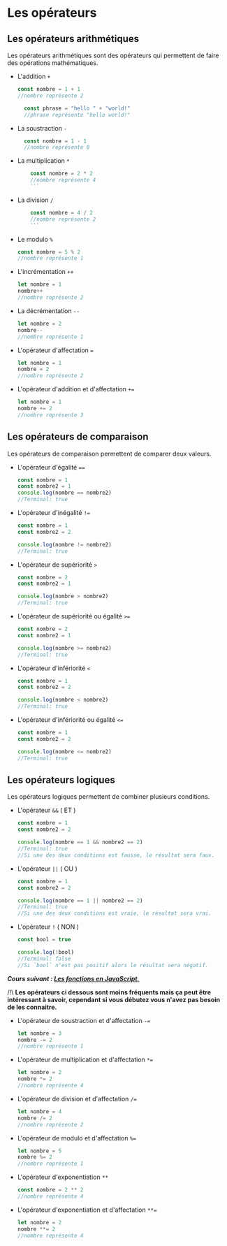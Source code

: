 # Les opérateurs


## Les opérateurs arithmétiques
Les opérateurs arithmétiques sont des opérateurs qui permettent de faire des opérations mathématiques.

- L'addition `+`
  ```js
  const nombre = 1 + 1
  //nombre représente 2
  ```
  ```js
    const phrase = "hello " + "world!"
    //phrase représente "hello world!"
  ```
- La soustraction `-`
  ```js
    const nombre = 1 - 1
    //nombre représente 0
    ```
- La multiplication `*`
    ```js
        const nombre = 2 * 2
        //nombre représente 4
        ```
- La division `/`
    ```js
        const nombre = 4 / 2
        //nombre représente 2
        ```
- Le modulo `%`
    ```js
    const nombre = 5 % 2
    //nombre représente 1
    ```
- L'incrémentation `++`
    ```js
    let nombre = 1
    nombre++
    //nombre représente 2
    ```
- La décrémentation `--`
    ```js
    let nombre = 2
    nombre--
    //nombre représente 1
    ```
- L'opérateur d'affectation `=`
    ```js
    let nombre = 1
    nombre = 2
    //nombre représente 2
    ```
- L'opérateur d'addition et d'affectation `+=`
    ```js
    let nombre = 1
    nombre += 2
    //nombre représente 3
    ```

## Les opérateurs de comparaison
Les opérateurs de comparaison permettent de comparer deux valeurs.

- L'opérateur d'égalité `==`
    ```js
    const nombre = 1
    const nombre2 = 1
    console.log(nombre == nombre2)
    //Terminal: true
    ```
- L'opérateur d'inégalité `!=`
    ```js
    const nombre = 1
    const nombre2 = 2

    console.log(nombre != nombre2)
    //Terminal: true
    ```
- L'opérateur de supériorité `>`
    ```js
    const nombre = 2
    const nombre2 = 1

    console.log(nombre > nombre2)
    //Terminal: true
    ```
- L'opérateur de supériorité ou égalité `>=`
    ```js
    const nombre = 2
    const nombre2 = 1

    console.log(nombre >= nombre2)
    //Terminal: true
    ```
- L'opérateur d'infériorité `<`
    ```js
    const nombre = 1
    const nombre2 = 2

    console.log(nombre < nombre2)
    //Terminal: true
    ```
- L'opérateur d'infériorité ou égalité `<=`
    ```js
    const nombre = 1
    const nombre2 = 2

    console.log(nombre <= nombre2)
    //Terminal: true
    ```

## Les opérateurs logiques
Les opérateurs logiques permettent de combiner plusieurs conditions.

- L'opérateur `&&` ( ET )
    ```js
    const nombre = 1
    const nombre2 = 2

    console.log(nombre == 1 && nombre2 == 2)
    //Terminal: true
    //Si une des deux conditions est fausse, le résultat sera faux.
    ```
- L'opérateur `||` ( OU )
    ```js
    const nombre = 1
    const nombre2 = 2

    console.log(nombre == 1 || nombre2 == 2)
    //Terminal: true
    //Si une des deux conditions est vraie, le résultat sera vrai.
    ```
- L'opérateur `!` ( NON )
    ```js
    const bool = true

    console.log(!bool)
    //Terminal: false
    //Si `bool` n'est pas positif alors le résultat sera négatif.
    ```

***Cours suivant : [Les fonctions en JavaScript.](./fonctions.md)***

/!\ **Les opérateurs ci dessous sont moins fréquents mais ça peut être intéressant à savoir, cependant si vous débutez vous n'avez pas besoin de les connaitre.**

- L'opérateur de soustraction et d'affectation `-=`
    ```js
    let nombre = 3
    nombre -= 2
    //nombre représente 1
    ```
- L'opérateur de multiplication et d'affectation `*=`
    ```js
    let nombre = 2
    nombre *= 2
    //nombre représente 4
    ```
- L'opérateur de division et d'affectation `/=`
    ```js
    let nombre = 4
    nombre /= 2
    //nombre représente 2
    ```
- L'opérateur de modulo et d'affectation `%=`
    ```js
    let nombre = 5
    nombre %= 2
    //nombre représente 1
    ```
- L'opérateur d'exponentiation `**`
    ```js
    const nombre = 2 ** 2
    //nombre représente 4
    ```
- L'opérateur d'exponentiation et d'affectation `**=`
    ```js
    let nombre = 2
    nombre **= 2
    //nombre représente 4
    ```
